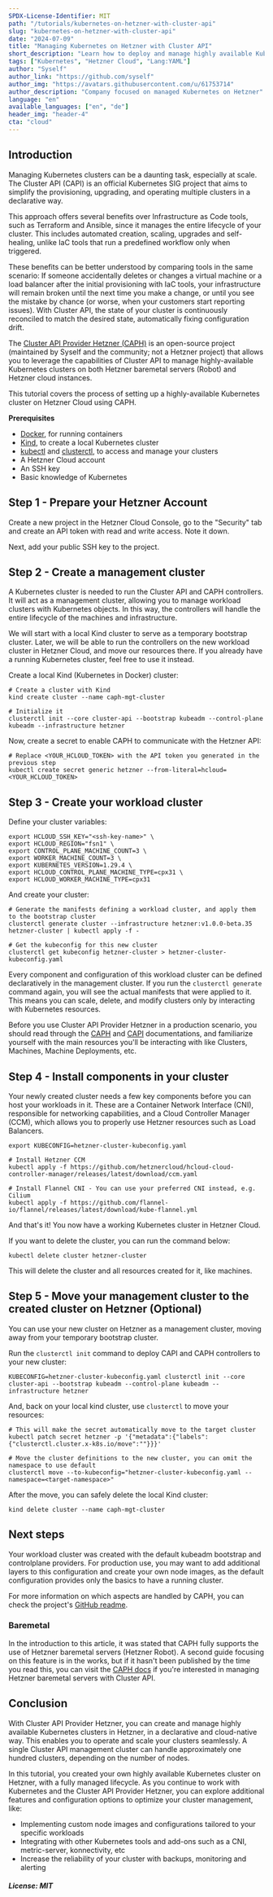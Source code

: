 ```yaml
---
SPDX-License-Identifier: MIT
path: "/tutorials/kubernetes-on-hetzner-with-cluster-api"
slug: "kubernetes-on-hetzner-with-cluster-api"
date: "2024-07-09"
title: "Managing Kubernetes on Hetzner with Cluster API"
short_description: "Learn how to deploy and manage highly available Kubernetes clusters on Hetzner with Cluster API."
tags: ["Kubernetes", "Hetzner Cloud", "Lang:YAML"]
author: "Syself"
author_link: "https://github.com/syself"
author_img: "https://avatars.githubusercontent.com/u/61753714"
author_description: "Company focused on managed Kubernetes on Hetzner"
language: "en"
available_languages: ["en", "de"]
header_img: "header-4"
cta: "cloud"
---
```


## Introduction

Managing Kubernetes clusters can be a daunting task, especially at scale. The Cluster API (CAPI) is an official Kubernetes SIG project that aims to simplify the provisioning, upgrading, and operating multiple clusters in a declarative way.

This approach offers several benefits over Infrastructure as Code tools, such as Terraform and Ansible, since it manages the entire lifecycle of your cluster. This includes automated creation, scaling, upgrades and self-healing, unlike IaC tools that run a predefined workflow only when triggered.

These benefits can be better understood by comparing tools in the same scenario: If someone accidentally deletes or changes a virtual machine or a load balancer after the initial provisioning with IaC tools, your infrastructure will remain broken until the next time you make a change, or until you see the mistake by chance (or worse, when your customers start reporting issues). With Cluster API, the state of your cluster is continuously reconciled to match the desired state, automatically fixing configuration drift.

The [Cluster API Provider Hetzner (CAPH)](https://github.com/syself/cluster-api-provider-hetzner) is an open-source project (maintained by Syself and the community; not a Hetzner project) that allows you to leverage the capabilities of Cluster API to manage highly-available Kubernetes clusters on both Hetzner baremetal servers (Robot) and Hetzner cloud instances.

This tutorial covers the process of setting up a highly-available Kubernetes cluster on Hetzner Cloud using CAPH.

**Prerequisites**

- [Docker](https://docs.docker.com/engine/install/), for running containers
- [Kind](https://kind.sigs.k8s.io/docs/user/quick-start#installation), to create a local Kubernetes cluster
- [kubectl](https://kubernetes.io/docs/tasks/tools/#kubectl) and [clusterctl](https://cluster-api.sigs.k8s.io/user/quick-start#install-clusterctl), to access and manage your clusters
- A Hetzner Cloud account
- An SSH key
- Basic knowledge of Kubernetes

## Step 1 - Prepare your Hetzner Account

Create a new project in the Hetzner Cloud Console, go to the "Security" tab and create an API token with read and write access. Note it down.

Next, add your public SSH key to the project.

## Step 2 - Create a management cluster

A Kubernetes cluster is needed to run the Cluster API and CAPH controllers. It will act as a management cluster, allowing you to manage workload clusters with Kubernetes objects. In this way, the controllers will handle the entire lifecycle of the machines and infrastructure.

We will start with a local Kind cluster to serve as a temporary bootstrap cluster. Later, we will be able to run the controllers on the new workload cluster in Hetzner Cloud, and move our resources there. If you already have a running Kubernetes cluster, feel free to use it instead.

Create a local Kind (Kubernetes in Docker) cluster:

```shell
# Create a cluster with Kind
kind create cluster --name caph-mgt-cluster

# Initialize it
clusterctl init --core cluster-api --bootstrap kubeadm --control-plane kubeadm --infrastructure hetzner
```

Now, create a secret to enable CAPH to communicate with the Hetzner API:

```shell
# Replace <YOUR_HCLOUD_TOKEN> with the API token you generated in the previous step
kubectl create secret generic hetzner --from-literal=hcloud=<YOUR_HCLOUD_TOKEN>
```

## Step 3 - Create your workload cluster

Define your cluster variables:

```shell
export HCLOUD_SSH_KEY="<ssh-key-name>" \
export HCLOUD_REGION="fsn1" \
export CONTROL_PLANE_MACHINE_COUNT=3 \
export WORKER_MACHINE_COUNT=3 \
export KUBERNETES_VERSION=1.29.4 \
export HCLOUD_CONTROL_PLANE_MACHINE_TYPE=cpx31 \
export HCLOUD_WORKER_MACHINE_TYPE=cpx31
```

And create your cluster:

```shell
# Generate the manifests defining a workload cluster, and apply them to the bootstrap cluster
clusterctl generate cluster --infrastructure hetzner:v1.0.0-beta.35 hetzner-cluster | kubectl apply -f -

# Get the kubeconfig for this new cluster
clusterctl get kubeconfig hetzner-cluster > hetzner-cluster-kubeconfig.yaml
```

Every component and configuration of this workload cluster can be defined declaratively in the management cluster. If you run the `clusterctl generate` command again, you will see the actual manifests that were applied to it. This means you can scale, delete, and modify clusters only by interacting with Kubernetes resources.

Before you use Cluster API Provider Hetzner in a production scenario, you should read through the [CAPH](https://syself.com/docs/caph) and [CAPI](https://cluster-api.sigs.k8s.io) documentations, and familiarize yourself with the main resources you'll be interacting with like Clusters, Machines, Machine Deployments, etc.

## Step 4 - Install components in your cluster

Your newly created cluster needs a few key components before you can host your workloads in it. These are a Container Network Interface (CNI), responsible for networking capabilities, and a Cloud Controller Manager (CCM), which allows you to properly use Hetzner resources such as Load Balancers.

```shell
export KUBECONFIG=hetzner-cluster-kubeconfig.yaml

# Install Hetzner CCM
kubectl apply -f https://github.com/hetznercloud/hcloud-cloud-controller-manager/releases/latest/download/ccm.yaml

# Install Flannel CNI - You can use your preferred CNI instead, e.g. Cilium
kubectl apply -f https://github.com/flannel-io/flannel/releases/latest/download/kube-flannel.yml
```

And that's it! You now have a working Kubernetes cluster in Hetzner Cloud. 

If you want to delete the cluster, you can run the command below:

```shell
kubectl delete cluster hetzner-cluster
```

This will delete the cluster and all resources created for it, like machines.

## Step 5 - Move your management cluster to the created cluster on Hetzner (Optional)

You can use your new cluster on Hetzner as a management cluster, moving away from your temporary bootstrap cluster.

Run the `clusterctl init` command to deploy CAPI and CAPH controllers to your new cluster:

```shell
KUBECONFIG=hetzner-cluster-kubeconfig.yaml clusterctl init --core cluster-api --bootstrap kubeadm --control-plane kubeadm --infrastructure hetzner
```

And, back on your local kind cluster, use `clusterctl` to move your resources:

```shell
# This will make the secret automatically move to the target cluster
kubectl patch secret hetzner -p '{"metadata":{"labels":{"clusterctl.cluster.x-k8s.io/move":""}}}'

# Move the cluster definitions to the new cluster, you can omit the namespace to use default
clusterctl move --to-kubeconfig="hetzner-cluster-kubeconfig.yaml --namespace=<target-namespace>"
```

After the move, you can safely delete the local Kind cluster:

```shell
kind delete cluster --name caph-mgt-cluster
```

## Next steps

Your workload cluster was created with the default kubeadm bootstrap and controlplane providers. For production use, you may want to add additional layers to this configuration and create your own node images, as the default configuration provides only the basics to have a running cluster.

For more information on which aspects are handled by CAPH, you can check the project's [GitHub readme](https://github.com/syself/cluster-api-provider-hetzner?tab=readme-ov-file#-clarifying-scope).

### Baremetal

In the introduction to this article, it was stated that CAPH fully supports the use of Hetzner baremetal servers (Hetzner Robot). A second guide focusing on this feature is in the works, but if it hasn't been published by the time you read this, you can visit the [CAPH docs](https://syself.com/docs/caph) if you're interested in managing Hetzner baremetal servers with Cluster API.

## Conclusion

With Cluster API Provider Hetzner, you can create and manage highly available Kubernetes clusters in Hetzner, in a declarative and cloud-native way. This enables you to operate and scale your clusters seamlessly. A single Cluster API management cluster can handle approximately one hundred clusters, depending on the number of nodes.

In this tutorial, you created your own highly available Kubernetes cluster on Hetzner, with a fully managed lifecycle. As you continue to work with Kubernetes and the Cluster API Provider Hetzner, you can explore additional features and configuration options to optimize your cluster management, like:

- Implementing custom node images and configurations tailored to your specific workloads
- Integrating with other Kubernetes tools and add-ons such as a CNI, metric-server, konnectivity, etc
- Increase the reliability of your cluster with backups, monitoring and alerting

##### License: MIT

<!--

Contributor's Certificate of Origin

By making a contribution to this project, I certify that:

(a) The contribution was created in whole or in part by me and I have
  the right to submit it under the license indicated in the file; or

(b) The contribution is based upon previous work that, to the best of my
  knowledge, is covered under an appropriate license and I have the
  right under that license to submit that work with modifications,
  whether created in whole or in part by me, under the same license
  (unless I am permitted to submit under a different license), as
  indicated in the file; or

(c) The contribution was provided directly to me by some other person
  who certified (a), (b) or (c) and I have not modified it.

(d) I understand and agree that this project and the contribution are
  public and that a record of the contribution (including all personal
  information I submit with it, including my sign-off) is maintained
  indefinitely and may be redistributed consistent with this project
  or the license(s) involved.

Signed-off-by: Lucas Rattz <lucasrattz999@gmail.com>

-->